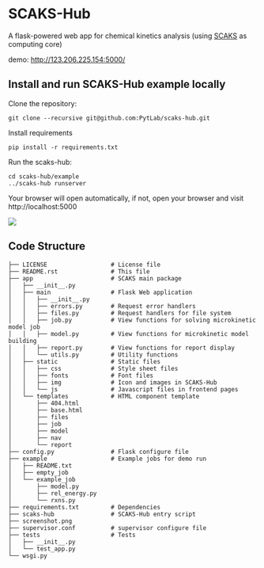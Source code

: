 # SCAKS-Hub

A flask-powered web app for chemical kinetics analysis (using [SCAKS](https://github.com/PytLab/SCAKS) as computing core)

demo: http://123.206.225.154:5000/

## Install and run SCAKS-Hub example locally

Clone the repository:

``` shell
git clone --recursive git@github.com:PytLab/scaks-hub.git
```

Install requirements

``` shell
pip install -r requirements.txt
```

Run the scaks-hub:

``` shell
cd scaks-hub/example
../scaks-hub runserver
```

Your browser will open automatically, if not, open your browser and visit http://localhost:5000

![](https://github.com/PytLab/scaks-hub/blob/master/screenshot.png)

## Code Structure

```
├── LICENSE                  # License file
├── README.rst               # This file
├── app                      # SCAKS main package
│   ├── __init__.py
│   ├── main                 # Flask Web application
│   │   ├── __init__.py
│   │   ├── errors.py        # Request error handlers
│   │   ├── files.py         # Request handlers for file system
│   │   ├── job.py           # View functions for solving microkinetic model job
│   │   ├── model.py         # View functions for microkinetic model building
│   │   ├── report.py        # View functions for report display
│   │   └── utils.py         # Utility functions
│   ├── static               # Static files
│   │   ├── css              # Style sheet files
│   │   ├── fonts            # Font files
│   │   ├── img              # Icon and images in SCAKS-Hub
│   │   └── js               # Javascript files in frontend pages
│   └── templates            # HTML component template
│       ├── 404.html
│       ├── base.html
│       ├── files
│       ├── job
│       ├── model
│       ├── nav
│       └── report
├── config.py                # Flask configure file
├── example                  # Example jobs for demo run
│   ├── README.txt
│   ├── empty_job
│   └── example_job
│       ├── model.py
│       ├── rel_energy.py
│       └── rxns.py
├── requirements.txt         # Dependencies
├── scaks-hub                # SCAKS-Hub entry script
├── screenshot.png
├── supervisor.conf          # supervisor configure file
├── tests                    # Tests
│   ├── __init__.py
│   └── test_app.py
└── wsgi.py
```
